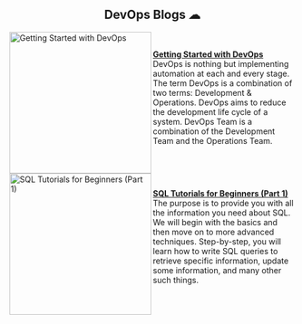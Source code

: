 <!-- Main Header -->

<!-- <p align="center">
<img src="https://user-images.githubusercontent.com/69134468/208226500-c679c10d-baf8-46a2-b592-2933c609584d.png">
</p> -->

<!-- ---------------------------------- -->

<!-- ------------------------------ About me ----------------------------------- -->

<!-- <div align="center">
  
I'm an experienced **Freelance Technical Writer** with **2+** years of experience. I've worked on **70+** blogs for **5+** clients, and I can write 100% original content on various topics such as Programming, Cloud Computing, Web Development, DevOps, and Blockchain. I continuously upskill myself in Web Development and DevOps..

<br>  
  
</div> -->

<!-- ------------------------------------------------------ -->


<!-- My Latest Blogs Published -->

<h2 align="center">DevOps Blogs ☁ </h2>

<p align="left">

<!--  --------------------------------- 1st Blog Start ----------------------------------------- -->
     
<a href="https://triposat.hashnode.dev/getting-started-with-devops" title="Getting Started with DevOps"><img src="https://user-images.githubusercontent.com/69134468/215691973-26718254-9119-400b-abdd-01915aa49e70.png" alt="Getting Started with DevOps" width="250px" align="left" /></a>

</br>

<a href="https://triposat.hashnode.dev/getting-started-with-devops" title="Getting Started with DevOps"><strong>Getting Started with DevOps</strong></a></br>
DevOps is nothing but implementing automation at each and every stage. The term DevOps is a combination of two terms: Development & Operations. DevOps aims to reduce the development life cycle of a system. DevOps Team is a combination of the Development Team and the Operations Team.

<!-- ------------------------------------- 1st Blog End ------------------------------- -->

</br>

</p>

<p align="left">
<!-- ---------------------------- 2nd Blog Start -------------------------------- -->

<a href="https://www.showwcase.com/show/18713/sql-tutorials-for-a-part-1" title="SQL Tutorials for Beginners (Part 1)"><img src="https://user-images.githubusercontent.com/69134468/208227108-aecb5fb2-cf97-47ec-8175-f35a12b90992.png" alt="SQL Tutorials for Beginners (Part 1)" width="250px" align="left" /></a>

</br>

<a href="https://www.showwcase.com/show/18713/sql-tutorials-for-a-part-1" title="SQL Tutorials for Beginners (Part 1)"><strong>SQL Tutorials for Beginners (Part 1)</strong></a></br>
The purpose is to provide you with all the information you need about SQL. We will begin with the basics and then move on to more advanced techniques. Step-by-step, you will learn how to write SQL queries to retrieve specific information, update some information, and many other such things.


<!-- --------------------------------- 2nd Blog End --------------------------------------- -->

<!-- </p>  -->

<!-- ------------------------------ -->


<!-- Some Featured Projects -->

<!-- </br>

<h2 align="center">Projects</h2>

<p align = "center">
     <a href="https://github.com/triposat/College-Portal"><img src="https://github-readme-stats.vercel.app/api/pin/?username=triposat&repo=College-Portal&show_icons=true&theme=react&cache_seconds=30&hide_border=true"  /></a>
</p>

 <p align = "center">
     <a href="https://github.com/triposat/Marvin-Assistant"><img  src="https://github-readme-stats.vercel.app/api/pin/?username=triposat&repo=Marvin-Assistant&show_icons=true&theme=react&cache_seconds=30&hide_border=true"  /></a> &nbsp;
   <a href="https://github.com/triposat/Covid-19_Cases_Visualization"><img src="https://github-readme-stats.vercel.app/api/pin/?username=triposat&repo=Covid-19_Cases_Visualization&show_icons=true&theme=react&cache_seconds=30&hide_border=true" /></a>
</p> -->

<!-- -------------------- -->



<!-- </br> -->
<!-- GitHub Stats -->

<!-- <h2 align="center">Stats</h2>
<p align="center">
  <img width="44%" src="https://github-readme-stats.vercel.app/api?username=triposat&theme=react&cache_seconds=30&hide_border=true"/>&nbsp;&nbsp;&nbsp;
  <img width="44%" src="https://github-readme-streak-stats.herokuapp.com/?user=triposat&theme=react&cache_seconds=30&hide_border=true"/>
  <img src="https://github-profile-summary-cards.vercel.app/api/cards/profile-details?username=triposat&theme=dracula"/>
</p> -->

<!-- ------------------------------ -->







<!--  <h2 align="center">&#128200; Coding Stats</h2>
<p align="center">
<img src="https://leetcard.jacoblin.cool/leet_satyam?ext=contest&border=1&theme=dark"/></a>
</p>
 -->


<!-- <a id="raw-url" href="https://drive.google.com/drive/folders/10ntiSJbqdf3WCHgT9P0YnhzoAT7zMHvA?usp=sharing"><img src="https://img.shields.io/badge/DOWNLOAD-RESUME-black.svg?logo=docusign&logoColor=yellow&style=for-the-badge"/></a> -->
<!-- <a id="raw-url" href="https://leetcode.com/leet_satyam/"><img src="https://img.shields.io/badge/LeetCode-Profile-black.svg?logo=leetcode&logoColor=yellow&style=for-the-badge"/></a>
<a id="raw-url" href="https://auth.geeksforgeeks.org/user/gittysatyam/profile"><img src="https://img.shields.io/badge/GeeksForGeeks-Profile-black.svg?logo=GeeksforGeeks&logoColor=green&style=for-the-badge"/></a> -->


<!-- <h2 align="center">Hacktoberfest 2022</h2>
<p align = "center">
     <img width=90% height=90% src="https://holopin.me/geeky_satyam"/>
</p>
 -->

<!--
<h2 align="center"><img src="https://cdn.icon-icons.com/icons2/10/PNG/256/openfolderarrow_abierta_decarpetas_1558.png" width="20px"> Project Open for Contribution</h2>
<table align="center">
    <thead align="center">
        <tr border: 1px;>
            <td><b>Mini Projects</b></td>
            <td><b>🌟 Stars</b></td>
            <td><b>🍴 Forks</b></td>
            <td><b>🐛 Issues</b></td>
            <td><b>🔔 Pull Requests</b></td>
            <td><b>👨‍💻 Language</b></td>
        </tr>
     </thead>
    <tbody>
         <tr>
            <td><a href="https://github.com/Iamtripathisatyam/Mini_Assistant"</a><b>Virtual Assistant</b></td>
            <td><img alt="Stars"src="https://img.shields.io/github/stars/Iamtripathisatyam/Mini_Assistant?style=flat-square&labelColor=343b41"/></td>
            <td><img alt="Forks"src="https://img.shields.io/github/forks/Iamtripathisatyam/Mini_Assistant?style=flat-square&labelColor=343b41"/></td>
            <td><img alt="Issues"src="https://img.shields.io/github/issues/Iamtripathisatyam/Mini_Assistant?style=flat-square&labelColor=343b41"/></td>
            <td><img alt="Pull Requests"src="https://img.shields.io/github/issues-pr/Iamtripathisatyam/Mini_Assistant?style=flat-square"/></td>
            <td><img alt="Language"src="https://img.shields.io/github/languages/top/Iamtripathisatyam/Mini_Assistant?label=Python&style=flat-square"/></td>
        </tr>
    </tbody>        
</table>
-->
